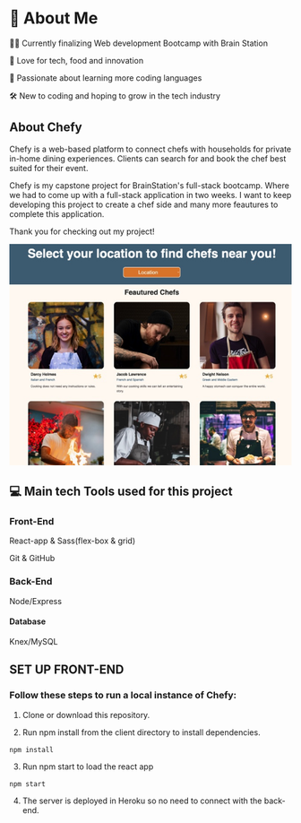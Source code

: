 # 👾 About Me

👩‍💻 Currently finalizing Web development Bootcamp with Brain Station

🧠 Love for tech, food and innovation

💓 Passionate about learning more coding languages

🛠️ New to coding and hoping to grow in the tech industry

## About Chefy

Chefy is a web-based platform to connect chefs with households for private in-home dining experiences. Clients can search for and book the chef best suited for their event.

Chefy is my capstone project for BrainStation's full-stack bootcamp. Where we had to come up with a full-stack application in two weeks. I want to keep developing this project to create a chef side and many more feautures to complete this application.

Thank you for checking out my project!

![Alt text](/src/assets/images/chefy-home.jpg "Chefy Home Page")

## 💻 Main tech Tools used for this project

### Front-End

React-app & Sass(flex-box & grid)

Git & GitHub

### Back-End

Node/Express

#### Database

Knex/MySQL

## SET UP FRONT-END

### Follow these steps to run a local instance of Chefy:

1. Clone or download this repository.

2. Run npm install from the client directory to install dependencies.

```
npm install
```

3. Run npm start to load the react app

```
npm start
```

4. The server is deployed in Heroku so no need to connect with the back-end.
